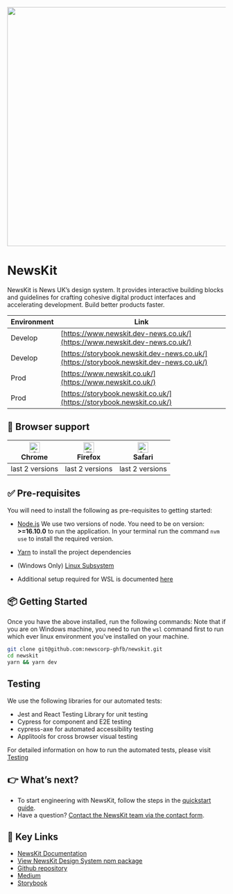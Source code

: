 
<p align="center">
  <a href="https://github.com/newscorp-ghfb/newskit">
    <img width='550' src="https://www.newskit.co.uk/static/newskit-logo.svg">
  </a>
</p>

# NewsKit

NewsKit is News UK’s design system. It provides interactive building blocks and guidelines for crafting cohesive digital product interfaces and accelerating development. Build better products faster.

| Environment  | Link                                                                                   |
| ------- | -------------------------------------------------------------------------------------- |
| Develop | [https://www.newskit.dev-news.co.uk/](https://www.newskit.dev-news.co.uk/)             |
| Develop | [https://storybook.newskit.dev-news.co.uk/](https://storybook.newskit.dev-news.co.uk/) |
| Prod    | [https://www.newskit.co.uk/](https://www.newskit.co.uk/)                               |
| Prod    | [https://storybook.newskit.co.uk/](https://storybook.newskit.co.uk/)                   |

## 🙌 Browser support

| [<img src="https://raw.githubusercontent.com/alrra/browser-logos/master/src/chrome/chrome_48x48.png" alt="Chrome" width="24px" height="24px" />](http://godban.github.io/browsers-support-badges/)<br>Chrome | [<img src="https://raw.githubusercontent.com/alrra/browser-logos/master/src/firefox/firefox_48x48.png" alt="Firefox" width="24px" height="24px" />](http://godban.github.io/browsers-support-badges/)<br>Firefox | [<img src="https://raw.githubusercontent.com/alrra/browser-logos/master/src/safari/safari_48x48.png" alt="Safari" width="24px" height="24px" />](http://godban.github.io/browsers-support-badges/)<br>Safari |
| ------------------------------------------------------------------------------------------------------------------------------------------------------------------------------------------------------------ | ---------------------------------------------------------------------------------------------------------------------------------------------------------------------------------------------------------------- | ------------------------------------------------------------------------------------------------------------------------------------------------------------------------------------------------------------ |
| last 2 versions                                                                                                                                                                                              | last 2 versions                                                                                                                                                                                                  | last 2 versions                                                                                                                                                                                              |

## ✅ Pre-requisites

You will need to install the following as pre-requisites to getting started:

* [Node.js](https://nodejs.org/en/download/) We use two versions of node.
You need to be on version: <b>>=16.10.0</b> to run the application. In your terminal run the command `nvm use` to install the required version.

* [Yarn](https://yarnpkg.com/en/docs/install) to install the project dependencies
* (Windows Only) [Linux Subsystem](https://docs.microsoft.com/en-us/windows/wsl/install-win10)
* Additional setup required for WSL is documented [here](./docs/wsl.md)

## 📦  Getting Started

Once you have the above installed, run the following commands:
Note that if you are on Windows machine, you need to run the `wsl` command first to run which ever linux environment you've installed on your machine.

```sh
git clone git@github.com:newscorp-ghfb/newskit.git
cd newskit
yarn && yarn dev
```

## Testing

We use the following libraries for our automated tests:

* Jest and React Testing Library for unit testing
* Cypress for component and E2E testing
* cypress-axe for automated accessibility testing
* Applitools for cross browser visual testing

For detailed information on how to run the automated tests, please visit [Testing](./docs/testing.md)

## 👉 What’s next?

* To start engineering with NewsKit, follow the steps in the [quickstart guide](https://nidigitalsolutions.jira.com/wiki/spaces/NPP/pages/2354218083).
* Have a question? [Contact the NewsKit team via the contact form](https://newskit.co.uk/about/contact-us/).

## 🔗 Key Links

* [NewsKit Documentation](https://www.newskit.co.uk/)
* [View NewsKit Design System npm package](https://www.npmjs.com/package/newskit)
* [Github repository](https://github.com/newscorp-ghfb/newskit)
* [Medium](https://medium.com/newskit-design-system)
* [Storybook](https://storybook.newskit.co.uk/)
